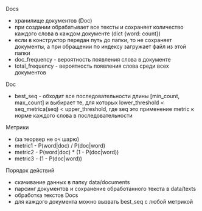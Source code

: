 Docs
- хранилище документов (Doc)
- при создании обрабатывает все тексты и сохраняет количество каждого слова в каждом документе (dict {word: count})
- если в конструктор передан путь до папки, то не сохраняет документы, а при обращении по индексу загружает файл из этой папки
- doc_frequency - вероятность появления слова в документе
- total_frequency - вероятность появления слова среди всех документов

Doc
- best_seq - обходит все последовательности длины [min_count, max_count] и выбирает те, для которых lower_threshold < seq_metrica(seq) < upper_threshold, где seq это применение metric к норме каждого слова в последовательности

Метрики
- (за теорвер не оч шарю)
- metric1 - P(word|doc) / P(doc|word) 
- metric2 - P(word|doc) * (1 - P(doc|word))
- metric3 - (1 - P(doc|word))

Порядок действий 
- скачивание данных в папку data/documents
- парсинг документов и сохранение обработанного текста в data/texts
- обработка текстов Docs
- для каждого документа можно вызвать best_seq с любой метрикой